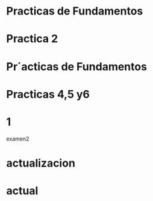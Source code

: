 # Practicas de Fundamentos
# Practica 2
# Pr´acticas de Fundamentos
# Practicas 4,5 y6
# 1
examen2
# actualizacion
# actual
